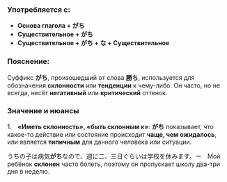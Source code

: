 ### Употребляется с:

- **Основа глагола + がち**
- **Существительное + がち**
- **Существительное + がち + な + Существительное**


### Пояснение:

Суффикс **がち**, произошедший от слова **勝ち**, используется для обозначения **склонности** или **тенденции** к чему-либо. Он часто, но не всегда, несёт **негативный** или **критический** оттенок.


### Значение и нюансы

1.　**«Иметь склонность», «быть склонным к»**:
**がち** показывает, что какое-то действие или состояние происходит **чаще, чем ожидалось**, или является **типичным** для данного человека или ситуации.

うちの子は病気**がち**なので、週に二、三日ぐらいは学校を休みます。ー　Мой ребёнок **склонен** часто болеть, поэтому он пропускает школу два-три дня в неделю.

